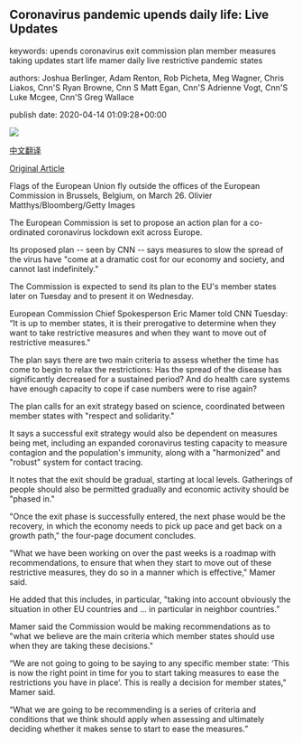 ## Coronavirus pandemic upends daily life: Live Updates

keywords: upends coronavirus exit commission plan member measures taking updates start life mamer daily live restrictive pandemic states

authors: Joshua Berlinger, Adam Renton, Rob Picheta, Meg Wagner, Chris Liakos, Cnn'S Ryan Browne, Cnn S Matt Egan, Cnn'S Adrienne Vogt, Cnn'S Luke Mcgee, Cnn'S Greg Wallace

publish date: 2020-04-14 01:09:28+00:00

![](https://cdn.cnn.com/cnnnext/dam/assets/200213175741-04-coronavirus-0213-super-tease.jpg)

[中文翻译](Coronavirus%20pandemic%20upends%20daily%20life%3A%20Live%20Updates_zh.md)

[Original Article](https://edition.cnn.com/world/live-news/coronavirus-pandemic-intl-04-14-20/index.html)

Flags of the European Union fly outside the offices of the European Commission in Brussels, Belgium, on March 26. Olivier Matthys/Bloomberg/Getty Images

The European Commission is set to propose an action plan for a co-ordinated coronavirus lockdown exit across Europe.

Its proposed plan -- seen by CNN -- says measures to slow the spread of the virus have "come at a dramatic cost for our economy and society, and cannot last indefinitely."

The Commission is expected to send its plan to the EU's member states later on Tuesday and to present it on Wednesday.

European Commission Chief Spokesperson Eric Mamer told CNN Tuesday: “It is up to member states, it is their prerogative to determine when they want to take restrictive measures and when they want to move out of restrictive measures."

The plan says there are two main criteria to assess whether the time has come to begin to relax the restrictions: Has the spread of the disease has significantly decreased for a sustained period? And do health care systems have enough capacity to cope if case numbers were to rise again?

The plan calls for an exit strategy based on science, coordinated between member states with "respect and solidarity."

It says a successful exit strategy would also be dependent on measures being met, including an expanded coronavirus testing capacity to measure contagion and the population's immunity, along with a "harmonized" and "robust" system for contact tracing.

It notes that the exit should be gradual, starting at local levels. Gatherings of people should also be permitted gradually and economic activity should be "phased in."

"Once the exit phase is successfully entered, the next phase would be the recovery, in which the economy needs to pick up pace and get back on a growth path," the four-page document concludes.

"What we have been working on over the past weeks is a roadmap with recommendations, to ensure that when they start to move out of these restrictive measures, they do so in a manner which is effective," Mamer said.

He added that this includes, in particular, "taking into account obviously the situation in other EU countries and … in particular in neighbor countries.”

Mamer said the Commission would be making recommendations as to "what we believe are the main criteria which member states should use when they are taking these decisions."

“We are not going to going to be saying to any specific member state: ‘This is now the right point in time for you to start taking measures to ease the restrictions you have in place’. This is really a decision for member states," Mamer said.

“What we are going to be recommending is a series of criteria and conditions that we think should apply when assessing and ultimately deciding whether it makes sense to start to ease the measures.”